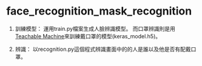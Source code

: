 # face_recognition_mask_recognition

1. 訓練模型：
運用train.py檔案生成人臉辨識模型。
而口罩辨識則是用[Teachable Machine](https://teachablemachine.withgoogle.com/)來訓練戴口罩的模型(keras_model.h5)。
 
2. 辨識：
以recognition.py這個程式辨識畫面中的的人是誰以及他是否有配戴口罩。
